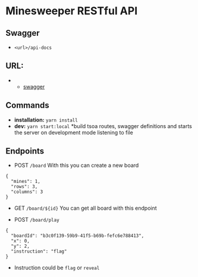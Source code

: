 # Minesweeper RESTful API

## Swagger
* `<url>/api-docs`

## URL:
* *  [swagger](https://deviget-minesweeper-api.herokuapp.com/api-docs/)

## Commands
* **installation:** `yarn install`
* **dev:** `yarn start:local` *build tsoa routes, swagger definitions and starts the server on development mode listening to file 

## Endpoints
* POST `/board`
With this you can create a new board
```
{
  "mines": 1,
  "rows": 3,
  "columns": 3
}
```
* GET `/board/${id}`
You can get all board with this endpoint

* POST `/board/play`
```
{
  "boardId": "b3c0f139-59b9-41f5-b69b-fefc6e788413",
  "x": 0,
  "y": 2,
  "instruction": "flag"
}
```
* Instruction could be `flag` or `reveal`